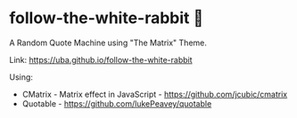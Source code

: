 # follow-the-white-rabbit 🐇
A Random Quote Machine using "The Matrix" Theme.

Link: https://uba.github.io/follow-the-white-rabbit

Using: 
  * CMatrix - Matrix effect in JavaScript - https://github.com/jcubic/cmatrix
  * Quotable - https://github.com/lukePeavey/quotable
